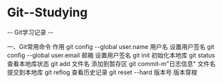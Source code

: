 # Git--Studying
-- Git学习记录 --

一、Git常用命令                                  作用
git config --global user.name 用户名       设置用户签名
git config --global user.email 邮箱        设置用户签名
git init                                   初始化本地库
git status                                 查看本地库状态
git add 文件名                              添加到暂存区
git commit-m"日志信息" 文件名                提交到本地库
git reflog                                  查看历史记录
git reset --hard 版本号                      版本穿梭
